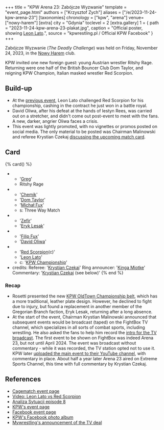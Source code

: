 +++
title = "KPW Arena 23: Zabójcze Wyzwanie"
template = "event_page.html"
authors = ["Krzysztof Zych"]
aliases = ["/e/2023-11-24-kpw-arena-23"]
[taxonomies]
chronology = ["kpw", "arena"]
venue=["nowy-harem"]
[extra]
city = "Gdynia"
toclevel = 2
[extra.gallery]
1 = { path = "2023-11-24-kpw-arena-23-plakat.jpg", caption = "Official poster, showing [Leon Lato](@/w/leon-lato.md).", source = "kpwrestling.pl / Official KPW Facebook" }
+++

Zabójcze Wyzwanie (_The Deadly Challenge_) was held on Friday, November 24, 2023, in the [Nowy Harem](@/v/atlantic-nh-gdynia.md) club.

KPW invited one new foreign guest: young Austrian wrestler Ritshy Rage. Returning were one half of the British Bouncer Club Dom Taylor, and reigning KPW Champion, Italian masked wrestler Red Scorpion.

## Build-up

* At the [previous event](@/e/kpw/2023-08-18-kpw-godzina-zero-2023.md), Leon Lato challenged Red Scorpion for his championship, cashing in the contract he just won in a battle royal.
* David Oliwa, after his defeat at the hands of Iestyn Rees, was carried out on a stretcher, and didn't come out post-event to meet with the fans. A new, darker, angrier Oliwa faces a crisis.
* This event was lightly promoted, with no vignettes or promos posted on social media. The only material to be posted was Chairman Malinowski and referee Krystian Czekaj [discussing the upcoming match card][analiza-8].

## Card

{% card() %}
- - '[Greg](@/w/greg.md)'
  - Ritshy Rage
- - '[Chemik](@/w/chemik.md)'
  - '[Dom Taylor](@/w/dom-taylor.md)'
  - '[Michał Fux](@/w/michal-fux.md)'
  - s: Three Way Match
- - '[Zefir](@/w/zefir.md)'
  - '[Eryk Lesak](@/w/eryk-lesak.md)'
- - '[Filip Fux](@/w/filip-fux.md)'
  - '[David Oliwa](@/w/david-oliwa.md)'
- - '[Red Scorpion](@/w/red-scorpion.md)(c)'
  - '[Leon Lato](@/w/leon-lato.md)'
  - c: '[KPW Championship](@/c/kpw-championship.md)'
- credits:
    Referee: '[Krystian Czekaj](@/w/krystian-czekaj.md)'
    Ring announcer: '[Kinga Miotke](@/w/kinga-miotke.md)'
    Commentary: '[Krystian Czekaj](@/w/krystian-czekaj.md) (see below)'
{% end %}

### Recap

* Rosetti presented the new [KPW OldTown Championship belt](@/c/kpw-old-town-championship.md), which has a more traditional, leather plate design. However, he declined to fight due to injury, but found a replacement in another member of the Gregorian Branch faction, Eryk Lesak, returning after a long absence.
* At the start of the event, Chairman Krystian Malinowski announced that subsequent events would be broadcast (taped) on the FightBox TV channel, which specializes in all sorts of combat sports, including wrestling. He also asked the fans to help him record the [intro for the TV broadcast][tv-intro]. The first event to be shown on FightBox was indeed Arena 23, but not until April 2024. The event was broadcast without commentary - while it was recorded, the TV station opted not to use it. KPW later [uploaded the main event to their YouTube channel][lato-vs-scorpion], with commentary in place. About half a year later Arena 23 aired on Extreme Sports Channel, this time with full commentary by Krystian Czekaj.

## References

* [Cagematch event page](https://www.cagematch.net/?id=1&nr=381101)
* [Video: Leon Lato vs Red Scorpion][lato-vs-scorpion]
* [Analiza Sytuacji episode 8][analiza-8]
* [KPW's event page](https://kpwrestling.pl/events/kpw-arena-23/)
* [Facebook event page](https://www.facebook.com/events/3275535389403174/)
* [KPW's Facebook photo album](https://www.facebook.com/media/set/?set=a.680252257567350)
* [Mywrestling's announcement of the TV deal](https://mywrestling.com.pl/big-news-kombat-pro-wrestling-w-tv/)

[analiza-8]: https://www.youtube.com/watch?v=m95lInSi6UE
[tv-intro]: https://www.youtube.com/watch?v=_iFckC_Y91o
[lato-vs-scorpion]: https://www.youtube.com/watch?v=U0dykUP3Rlw
